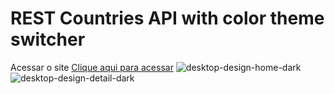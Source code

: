 #  REST Countries API with color theme switcher

Acessar o site [Clique aqui para acessar](https://celiofagundes.github.io/Countries-API/#/)
![desktop-design-home-dark](https://user-images.githubusercontent.com/77676047/136971802-9ccb0988-92a6-4263-8e80-ca0a0c7734e7.jpg)
![desktop-design-detail-dark](https://user-images.githubusercontent.com/77676047/136972209-04edf5ef-d531-4ac8-92d8-31f3008e380a.jpg)

